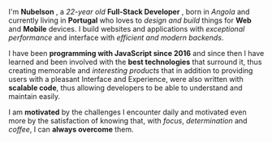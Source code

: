 I'm **Nubelson** , a _22-year old_ **Full-Stack Developer** , born in _Angola_ and currently living in **Portugal** who loves to _design and build_ things for **Web** and **Mobile** devices. I build websites and applications with _exceptional performance_ and interface with _efficient and modern backends_.

I have been **programming with JavaScript since 2016** and since then I have learned and been involved with the **best technologies** that surround it, thus creating memorable and _interesting products_ that in addition to providing users with a pleasant Interface and Experience, were also written with **scalable code**, thus allowing developers to be able to understand and maintain easily.

I am **motivated** by the challenges I encounter daily and motivated even more by the satisfaction of knowing that, with _focus_, _determination_ and _coffee_, I can **always overcome** them.
